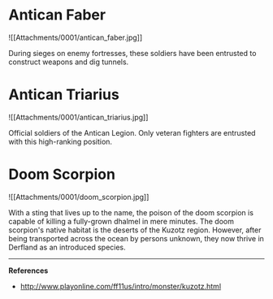 # Antican Faber

![[Attachments/0001/antican_faber.jpg]]

During sieges on enemy fortresses, these soldiers have been entrusted to construct weapons and dig tunnels.

# Antican Triarius

![[Attachments/0001/antican_triarius.jpg]]

Official soldiers of the Antican Legion. Only veteran fighters are entrusted with this high-ranking position.

# Doom Scorpion

![[Attachments/0001/doom_scorpion.jpg]]

With a sting that lives up to the name, the poison of the doom scorpion is capable of killing a fully-grown dhalmel in mere minutes. The doom scorpion's native habitat is the deserts of the Kuzotz region. However, after being transported across the ocean by persons unknown, they now thrive in Derfland as an introduced species.

---

**References**
- http://www.playonline.com/ff11us/intro/monster/kuzotz.html
